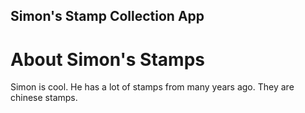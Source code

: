 Simon's Stamp Collection App
---

# About Simon's Stamps  

Simon is cool. He has a lot of stamps from many years ago. They are chinese stamps.

